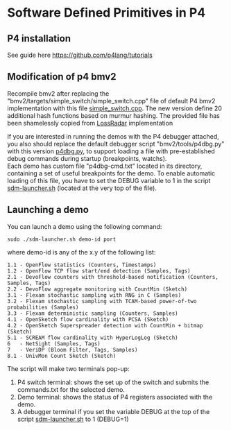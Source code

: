 # Software Defined Primitives in P4


## P4 installation
See guide here https://github.com/p4lang/tutorials

## Modification of p4 bmv2
Recompile bmv2 after replacing the "bmv2/targets/simple_switch/simple_switch.cpp" file of default P4 bmv2 implementation with this file [simple_switch.cpp](bmv2/targets/simple_switch/simple_switch.cpp "simple_switch.cpp").
The new version define 20 additional hash functions based on murmur hashing.
The provided file has been shamelessly copied from [LossRadar](https://github.com/liyuliang001/LossRadar-P4/tree/master/simple_switch_target "LossRadar implementation repository") implementation

If you are interested in running the demos with the P4 debugger attached, you also should replace the default debugger script "bmv2/tools/p4dbg.py" with this version [p4dbg.py](bmv2/tools/p4dbg.py "p4dbg.py"), to support loading a file with pre-established debug commands during startup (breakpoints, watchs).  
Each demo has custom file "p4dbg-cmd.txt" located in its directory, containing a set of useful breakpoints for the demo. To enable automatic loading of this file, you have to set the DEBUG variable to 1 in the script [sdm-launcher.sh](sdm-launcher.sh "sdm-launcher") (located at the very top of the file).

## Launching a demo
You can launch a demo using the following command:
```
sudo ./sdm-launcher.sh demo-id port
```
where demo-id is any of the x.y of the following list:
```
1.1 - OpenFlow statistics (Counters, Timestamps)
1.2 - OpenFlow TCP flow start/end detection (Samples, Tags)
2.1 - DevoFlow counters with threshold-based notification (Counters, Samples, Tags)
2.2 - DevoFlow aggregate monitoring with CountMin (Sketch)
3.1 - Flexam stochastic sampling with RNG in C (Samples)
3.2 - Flexam stochastic sampling with TCAM-based power-of-two probabilities (Samples)
3.3 - Flexam deterministic sampling (Counters, Samples)
4.1 - OpenSketch flow cardinality with PCSA (Sketch)
4.2 - OpenSketch Superspreader detection with CountMin + bitmap (Sketch)
5.1 - SCREAM flow cardinality with HyperLogLog (Sketch)
6   - NetSight (Samples, Tags)
7   - VeriDP (Bloom Filter, Tags, Samples)
8.1 - UnivMon Count Sketch (Sketch)
```
The script will make two terminals pop-up:

 1. P4 switch terminal: shows the set up of the switch and submits the commands.txt for the selected demo.
 2. Demo terminal: shows the status of P4 registers associated with the demo.
 3. A debugger terminal if you set the variable DEBUG at the top of the script [sdm-launcher.sh](sdm-launcher.sh "sdm-launcher") to 1 (DEBUG=1)